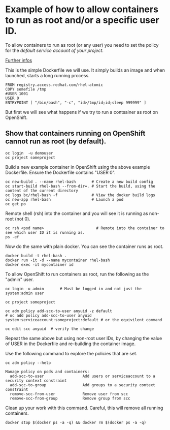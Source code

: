 # Example of how to allow containers to run as root and/or a specific user ID.

To allow containers to run as root (or any user) you need to set the policy for the _default service account of your project_.

[Further infos](https://docs.openshift.com/container-platform/3.5/admin_guide/manage_scc.html#enable-images-to-run-with-user-in-the-dockerfile)

This is the simple Dockerfile we will use.  It simply builds an image and when launched, starts a long running process.

```
FROM registry.access.redhat.com/rhel-atomic
COPY somefile /tmp
#USER 1001
USER 0
ENTRYPOINT [ "/bin/bash", "-c", "id>/tmp/id;id;sleep 999999" ]
```

But first we will see what happens if we try to run a contsainer as root on OpenShift.

## Show that containers running on OpenShift cannot run as root (by default).

```
oc login  -u demouser
oc project someproject
```

Build a new example container in OpenShift using the above example Dockerfile. Ensure the Dockerfile contains "USER 0".

```
oc new-build . --name rhel-bash       # Create a new build config
oc start-build rhel-bash --from-dir=. # Start the build, using the content of the current directory
oc logs bc/rhel-bash -f               # View the docker build logs
oc new-app rhel-bash                  # Launch a pod
oc get po
```

Remote shell (rsh) into the container and you will see it is running as non-root (not 0).

```
oc rsh <pod name>                       # Remote into the container to see which user ID it is running as. 
ps -ef 
```

Now do the same with plain docker.  You can see the container runs as root.

```
docker build -t rhel-bash .
docker run -it -d --name mycontainer rhel-bash
docker exec -it mycontainer id
```

To allow OpenShift to run containers as root, run the following as the "admin" user.

```
oc login -u admin       # Must be logged in and not just the system:admin user

oc project someproject   

oc adm policy add-scc-to-user anyuid -z default
# oc add policy add-scc-to-user anyuid system:serviceaccount:someproject:default # or the equivilent command 

oc edit scc anyuid  # verify the change 
```
Repeat the same above but using non-root user IDs, by changing the value of USER in the Dockerfile and re-building the container image. 

Use the following command to explore the policies that are set.

```
oc adm policy --help

Manage policy on pods and containers:
  add-scc-to-user                 Add users or serviceaccount to a security context constraint
  add-scc-to-group                Add groups to a security context constraint
  remove-scc-from-user            Remove user from scc
  remove-scc-from-group           Remove group from scc
```

Clean up your work with this command.  Careful, this will remove all running containers. 

```
docker stop $(docker ps -a -q) && docker rm $(docker ps -a -q) 
```

